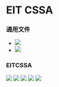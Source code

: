 # EIT CSSA 

### 通用文件
- <a href="https://drive.google.com/drive/folders/1JHx6ZpgWaVGaVDa5qZtWfpXtfvf-JszW?usp=share_link"><img src="https://img.shields.io/badge/-财务-#0AEF0?style=flat&logo="/></a>
- <a href="https://drive.google.com/drive/folders/1rJR6QLBK9XA9AcMnHak703iKLz4AO1Rd?usp=share_link"><img src="https://img.shields.io/badge/-组织和架构-40AEF0?style=flat&logo="/></a>


### EITCSSA

<a href="https://github.com/Zhijie-He/EIT_CSSA/tree/EITCSSA/2020"><img src="https://img.shields.io/badge/-EITCSSA 2020-e2d810?style=flat&logo=Etsy&logoColor=white"/></a>
<a href="https://github.com/Zhijie-He/EIT_CSSA/tree/EITCSSA/2021"><img src="https://img.shields.io/badge/-EITCSSA 2021-d9138a?style=flat&logo=Etsy&logoColor=white"/></a>
<a href="https://github.com/Zhijie-He/EIT_CSSA/tree/EITCSSA/2022"><img src="https://img.shields.io/badge/-EITCSSA 2022-12a4d9?style=flat&logo=Etsy&logoColor=white"/></a>
<a href="https://github.com/Zhijie-He/EIT_CSSA/tree/EITCSSA/2023"><img src="https://img.shields.io/badge/-EITCSSA 2023-322e2f?style=flat&logo=Etsy&logoColor=white"/></a>
<a href="https://github.com/Zhijie-He/EIT_CSSA/tree/EITCSSA/2024"><img src="https://img.shields.io/badge/-EITCSSA 2024-f3ca20?style=flat&logo=Etsy&logoColor=white"/></a>